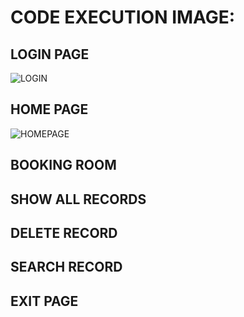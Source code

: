 # CODE EXECUTION IMAGE:
## LOGIN PAGE
  ![LOGIN](https://user-images.githubusercontent.com/101448351/161426159-da78ea76-5a59-4400-9958-622efa4d90f4.jpeg)

 
## HOME PAGE
  ![HOMEPAGE](https://user-images.githubusercontent.com/101448351/161426208-94193525-f902-44da-abae-05f4b632bf89.jpeg)


## BOOKING ROOM


## SHOW ALL RECORDS


## DELETE RECORD


## SEARCH RECORD


## EXIT PAGE



